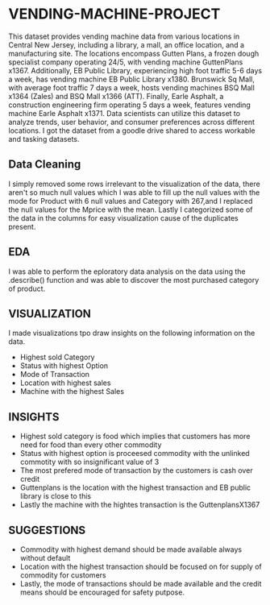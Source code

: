 # VENDING-MACHINE-PROJECT
This dataset provides vending machine data from various locations in Central New Jersey, including a library, a mall, an office location, and a manufacturing site. 
The locations encompass Gutten Plans, a frozen dough specialist company operating 24/5, with vending machine GuttenPlans x1367. Additionally, EB Public Library, experiencing high foot traffic 5-6 days a week, has vending machine EB Public Library x1380. Brunswick Sq Mall, with average foot traffic 7 days a week, hosts vending machines BSQ Mall x1364 (Zales) and BSQ Mall x1366 (ATT). Finally, Earle Asphalt, a construction engineering firm operating 5 days a week, features vending machine Earle Asphalt x1371. Data scientists can utilize this dataset to analyze trends, user behavior, and consumer preferences across different locations.
I got the dataset from a goodle drive shared to access workable and tasking datasets.

## Data Cleaning
I simply removed some rows irrelevant to the visualization of the data, there aren't so much null values which I was able to fill up the null values with the mode for Product with 6 null values and Category with 267,and I replaced the null values for the Mprice with the mean.
Lastly I categorized some of the data in the columns for easy visualization cause of the duplicates present.

## EDA
I was able to perform the eploratory data analysis on the data using the .describe() function and was able to discover the  most purchased category of product.

## VISUALIZATION
I made visualizations tpo draw insights on the following information on the data.
* Highest sold Category
* Status with highest Option
* Mode of Transaction
* Location with highest sales
* Machine with the highest Sales
  
## INSIGHTS
* Highest sold category is food which implies that customers has more need for food than every other commodity
* Status with highest option is proceesed commodity with the unlinked commotity with so insignificant value of 3
* The most prefered mode of transaction by the customers is cash over credit
* Guttenplans is the location with the highest transaction and EB public library is close to this
* Lastly the machine with the hightes transaction is the GuttenplansX1367

## SUGGESTIONS
* Commodity with highest demand should be made available always without default
* Location with the highest transaction should be focused on for supply of commodity for customers
* Lastly, the mode of transactions should be made available and the credit means should be encouraged for safety putpose.

